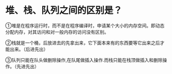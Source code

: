 <!--
 * @Author: ly
 * @Date: 2020-01-14 23:48:39
 * @LastEditTime : 2020-01-15 19:30:15
 * @LastEditors  : Please set LastEditors
 * @Description: In User Settings Edit
 * @FilePath: \beixiang_ly\LY_Restart\1_JS\堆和栈和队列.md
 -->
# 堆、栈、队列之间的区别是？

①堆是在程序运行时，而不是在程序编译时，申请某个大小的内存空间。即动态分配内存，对其访问和对一般内存的访问没有区别。

②栈就是一个桶，后放进去的先拿出来，它下面本来有的东西要等它出来之后才能出来。（后进先出）

③队列只能在队头做删除操作,在队尾做插入操作.而栈只能在栈顶做插入和删除操作。（先进先出）